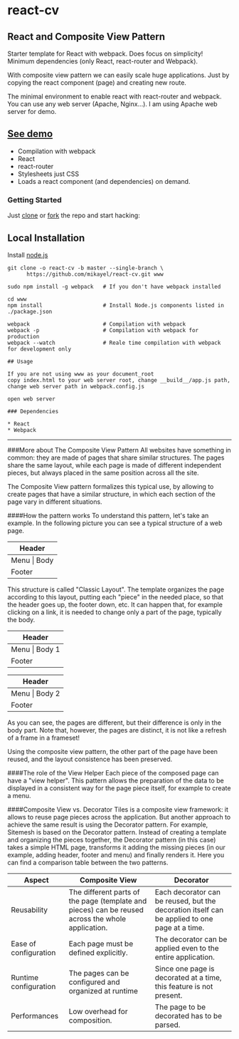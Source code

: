 # react-cv

## React and Composite View Pattern

Starter template for React with webpack. Does focus on simplicity! Minimum dependencies (only React, react-router and Webpack).

With composite view pattern we can easily scale huge applications.  Just by copying the react component (page) and creating new route.

The minimal environment to enable react with react-router and webpack. You can use any web server (Apache, Nginx...). I am using Apache web server for demo.

## [See demo](http://mikayel.com/react-cv-demo/)

* Compilation with webpack
* React
* react-router
* Stylesheets just CSS
* Loads a react component (and dependencies) on demand.


### Getting Started

Just [clone](github-windows://openRepo/https://github.com/mikayel/react-cv) or
[fork](https://github.com/mikayel/react-cv/fork) the repo and start hacking:

## Local Installation

Install [node.js](https://nodejs.org)

```shell
git clone -o react-cv -b master --single-branch \
      https://github.com/mikayel/react-cv.git www

sudo npm install -g webpack   # If you don't have webpack installed

cd www
npm install                   # Install Node.js components listed in ./package.json

webpack                       # Compilation with webpack
webpack -p                    # Compilation with webpack for production
webpack --watch               # Reale time compilation with webpack for development only

## Usage

If you are not using www as your document_root
copy index.html to your web server root, change __build__/app.js path, change web server path in webpack.config.js 

open web server

### Dependencies

* React
* Webpack

```
____

###More about The Composite View Pattern
All websites have something in common: they are made of pages that share similar structures. The pages share the same layout, while each page is made of different independent pieces, but always placed in the same position across all the site.

The Composite View pattern formalizes this typical use, by allowing to create pages that have a similar structure, in which each section of the page vary in different situations.

####How the pattern works
To understand this pattern, let's take an example. In the following picture you can see a typical structure of a web page.

| Header | 
| ------------- | 
| Menu \| Body |
| Footer  | 

This structure is called "Classic Layout". The template organizes the page according to this layout, putting each "piece" in the needed place, so that the header goes up, the footer down, etc.
It can happen that, for example clicking on a link, it is needed to change only a part of the page, typically the body.

| Header | 
| ------------- | 
| Menu \| Body 1|
| Footer  |  

| Header | 
| ------------- | 
| Menu \| Body 2 |
| Footer  | 

As you can see, the pages are different, but their difference is only in the body part. Note that, however, the pages are distinct, it is not like a refresh of a frame in a frameset!

Using the composite view pattern, the other part of the page have been reused, and the layout consistence has been preserved.

####The role of the View Helper
Each piece of the composed page can have a "view helper". This pattern allows the preparation of the data to be displayed in a consistent way for the page piece itself, for example to create a menu.


####Composite View vs. Decorator
Tiles is a composite view framework: it allows to reuse page pieces across the application. But another approach to achieve the same result is using the Decorator pattern. For example, Sitemesh is based on the Decorator pattern.
Instead of creating a template and organizing the pieces together, the Decorator pattern (in this case) takes a simple HTML page, transforms it adding the missing pieces (in our example, adding header, footer and menu) and finally renders it.
Here you can find a comparison table between the two patterns.

| Aspect  | Composite View | Decorator |
| ------------- | ------------- | ------------- |
| Reusability  | The different parts of the page (template and pieces) can be reused across the whole application.  | Each decorator can be reused, but the decoration itself can be applied to one page at a time.  |
| Ease of configuration | Each page must be defined explicitly. | The decorator can be applied even to the entire application. |
| Runtime configuration |	The pages can be configured and organized at runtime |	Since one page is decorated at a time, this feature is not present. |
| Performances 	| Low overhead for composition. |	The page to be decorated has to be parsed. |


